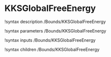 <!-- MOOSE Documentation Stub: Remove this when content is added. -->

# KKSGlobalFreeEnergy
!syntax description /Bounds/KKSGlobalFreeEnergy

!syntax parameters /Bounds/KKSGlobalFreeEnergy

!syntax inputs /Bounds/KKSGlobalFreeEnergy

!syntax children /Bounds/KKSGlobalFreeEnergy
